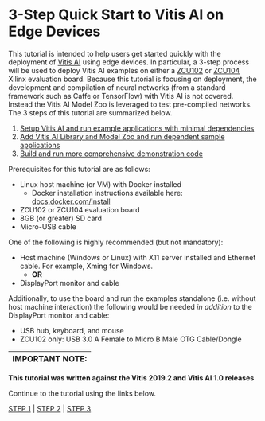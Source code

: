 # 3-Step Quick Start to Vitis AI on Edge Devices

This tutorial is intended to help users get started quickly with the deployment of [Vitis AI](https://www.xilinx.com/products/design-tools/vitis/vitis-ai.html) using edge devices.  In particular, a 3-step process will be used to deploy Vitis AI examples on either a [ZCU102](https://www.xilinx.com/products/boards-and-kits/ek-u1-zcu102-g.html) or [ZCU104](https://www.xilinx.com/products/boards-and-kits/zcu104.html) Xilinx evaluation board.  Because this tutorial is focusing on deployment, the development and compilation of neural networks (from a standard framework such as Caffe or TensorFlow) with Vitis AI is not covered.  Instead the Vitis AI Model Zoo is leveraged to test pre-compiled networks.  The 3 steps of this tutorial are summarized below.

1. [Setup Vitis AI and run example applications with minimal dependencies](step1.md)
2. [Add Vitis AI Library and Model Zoo and run dependent sample applications](step2.md)
3. [Build and run more comprehensive demonstration code](step3.md)

Prerequisites for this tutorial are as follows:
 - Linux host machine (or VM) with Docker installed
   - Docker installation instructions available here: [docs.docker.com/install](https://docs.docker.com/install/)
 - ZCU102 or ZCU104 evaluation board
 - 8GB (or greater) SD card
 - Micro-USB cable

One of the following is highly recommended (but not mandatory):
 - Host machine (Windows or Linux) with X11 server installed and Ethernet cable.  For example, Xming for Windows.
   - **OR**
 - DisplayPort monitor and cable

Additionally, to use the board and run the examples standalone (i.e. without host machine interaction) the following would be needed *in addition* to the DisplayPort monitor and cable:
 - USB hub, keyboard, and mouse
 - ZCU102 only: USB 3.0 A Female to Micro B Male OTG Cable/Dongle

| IMPORTANT NOTE: |
|---|
**This tutorial was written against the Vitis 2019.2 and Vitis AI 1.0 releases**

Continue to the tutorial using the links below.

[STEP 1](step1.md) | [STEP 2](step2.md) | [STEP 3](step3.md)
